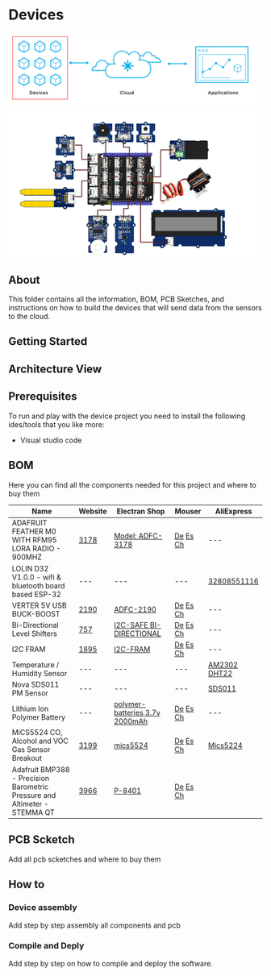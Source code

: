 # Devices

![Devices](./../images/DevicesHeader.png)
![Devices](./../images/IoTHardware.png)

## About

This folder contains all the information, BOM, PCB Sketches, and instructions on how to build the devices that will send data from the sensors to the cloud.

## Getting Started

## Architecture View

## Prerequisites

To run and play with the device project you need to install the following ides/tools that you like more:

* Visual studio code

## BOM

Here you can find all the components needed for this project and where to buy them

| Name | Website | Electran Shop | Mouser | AliExpress |
|---|---|---|---|---|
| ADAFRUIT FEATHER M0 WITH RFM95 LORA RADIO - 900MHZ | [3178](https://www.adafruit.com/product/3178) | [Model: ADFC-3178](https://www.electan.com/adafruit-feather-with-rfm95-lora-radio-900mhz-p-8128-en.html) | [De](https://www.mouser.de/ProductDetail/Adafruit/3178?qs=TlVEbN%2FgKDkhUZkXCJivzw%3D%3D) [Es](https://www.mouser.es/ProductDetail/Adafruit/3178?qs=TlVEbN%2FgKDkhUZkXCJivzw%3D%3D) [Ch](https://www.mouser.ch/ProductDetail/Adafruit/3178?qs=sGAEpiMZZMvShe%252BZiYheikdUXzPc1kQj8%252BKcXJsImEM%3D) |---|
| LOLIN D32 V1.0.0 - wifi & bluetooth board based ESP-32 |---|---|---| [32808551116](https://www.aliexpress.com/item/32808551116.html?spm=a2g0o.order_list.0.0.67421802v2Uo76&gatewayAdapt=glo2esp) |
|VERTER 5V USB BUCK-BOOST| [2190](https://www.adafruit.com/product/2190)| [ADFC-2190](https://www.electan.com/verter-usb-buckboost-500ma-from-3v5v-1000ma-from-5v12v-p-7910.html) | [De](https://www.mouser.de/ProductDetail/Adafruit/757?qs=sGAEpiMZZMsKEdP9slC0YZ1HmUQGOJsZgxjTa0NJZ9c%3D) [Es](https://www.mouser.es/ProductDetail/Adafruit/757?qs=GURawfaeGuCFbCY6Rr8Yew%3D%3D) [Ch](https://www.mouser.ch/ProductDetail/Adafruit/757?qs=GURawfaeGuCFbCY6Rr8Yew%3D%3D)|---|
|Bi-Directional Level Shifters|[757](https://www.adafruit.com/product/757)|[I2C-SAFE BI-DIRECTIONAL](https://www.electan.com/4channel-i2csafe-bidirectional-logic-level-converter-p-7500.html)|[De](https://www.mouser.de/ProductDetail/Adafruit/757?qs=sGAEpiMZZMsKEdP9slC0YZ1HmUQGOJsZgxjTa0NJZ9c%3D) [Es](https://www.mouser.es/ProductDetail/Adafruit/757?qs=sGAEpiMZZMsKEdP9slC0YZ1HmUQGOJsZgxjTa0NJZ9c%3D) [Ch](https://www.mouser.ch/ProductDetail/Adafruit/757?qs=sGAEpiMZZMsKEdP9slC0YZ1HmUQGOJsZgxjTa0NJZ9c%3D)|---|
|I2C FRAM|[1895](https://www.adafruit.com/product/1895)| [I2C-FRAM](https://www.electan.com/adafruit-i2c-nonvolatile-fram-breakout-256kbit-32kbyte-p-7820.html)|[De](https://www.mouser.de/ProductDetail/Adafruit/1895?qs=GURawfaeGuCBPwZfYsyy4A%3D%3D) [Es](https://www.mouser.es/ProductDetail/Adafruit/1895?qs=GURawfaeGuCBPwZfYsyy4A%3D%3D) [Ch](https://www.mouser.ch/ProductDetail/Adafruit/1895?qs=GURawfaeGuCBPwZfYsyy4A%3D%3D)|---|
|Temperature / Humidity Sensor|---|---|---|[AM2302 DHT22](https://www.aliexpress.com/item/1005003356193111.html?spm=a2g0o.productlist.0.0.5dc87d51qjpdfr&algo_pvid=bd3ef594-c4a2-4703-a51c-3e91ea12d09d&algo_exp_id=bd3ef594-c4a2-4703-a51c-3e91ea12d09d-11&pdp_ext_f=%7B%22sku_id%22%3A%2212000025374615377%22%7D&pdp_pi=-1&2.38&-1&-1%40salePrice&CHF&search-mainSearch&gatewayAdapt=glo2deu)|
|Nova SDS011 PM Sensor|---|---|---|[SDS011](https://www.aliexpress.com/item/1005003438606341.html?spm=a2g0o.productlist.0.0.167d2033AJN080&algo_pvid=60da14b6-bd62-4f76-8dd2-27dcde18c65a&algo_exp_id=60da14b6-bd62-4f76-8dd2-27dcde18c65a-11&pdp_ext_f=%7B%22sku_id%22%3A%2212000025792888477%22%7D&pdp_pi=-1%3B18.14%3B-1%3B-1%40salePrice%3BCHF%3Bsearch-mainSearch&gatewayAdapt=glo2deu)|
|Lithium Ion Polymer Battery|---|[polymer-batteries 3.7v 2000mAh](https://www.electan.com/lithium-ion-polymer-batteries-p-7268-en.html)|[De](https://www.mouser.de/ProductDetail/Mikroe/MIKROE-4474?qs=CiayqK2gdcJf2TZAjK%2FbSg%3D%3D) [Es](https://www.mouser.es/ProductDetail/Mikroe/MIKROE-4474?qs=CiayqK2gdcJf2TZAjK%2FbSg%3D%3D) [Ch](https://www.mouser.ch/ProductDetail/Mikroe/MIKROE-4474?qs=CiayqK2gdcJf2TZAjK%2FbSg%3D%3D)|---|
|MiCS5524 CO, Alcohol and VOC Gas Sensor Breakout|[3199](https://www.adafruit.com/product/3199)|[mics5524](https://www.electan.com/adafruit-mics5524-alcohol-and-voc-gas-sensor-breakout-p-8135-en.html)|[De](https://www.mouser.de/ProductDetail/Adafruit/3199?qs=A50fv7uxK7UQFHPDHWNmNw%3D%3D) [Es](https://www.mouser.es/ProductDetail/Adafruit/3199?qs=A50fv7uxK7UQFHPDHWNmNw%3D%3D) [Ch](https://www.mouser.ch/ProductDetail/Adafruit/3199?qs=A50fv7uxK7UQFHPDHWNmNw%3D%3D)|[Mics5224](https://www.aliexpress.com/item/33014515301.html?spm=a2g0o.productlist.0.0.4677f9cf6J1NUE&algo_pvid=0731342e-51f9-4d16-911c-2ffce05de19c&algo_exp_id=0731342e-51f9-4d16-911c-2ffce05de19c-0&pdp_ext_f=%7B%22sku_id%22%3A%2267072835366%22%7D&pdp_npi=2%40dis%21CHF%21%214.87%21%21%21%21%21%400bb0622f16526938773281603ec6e9%2167072835366%21sea)|
|Adafruit BMP388 - Precision Barometric Pressure and Altimeter - STEMMA QT|[3966](https://www.adafruit.com/product/3966)|[P-8401](https://www.electan.com/adafruit-p-8401-en.html)|[De](https://www.mouser.de/ProductDetail/Adafruit/3966?qs=byeeYqUIh0NfTW%2FTrOin4A%3D%3D) [Es](https://www.mouser.es/ProductDetail/Adafruit/3966?qs=byeeYqUIh0NfTW%2FTrOin4A%3D%3D) [Ch](https://www.mouser.ch/ProductDetail/Adafruit/3966?qs=byeeYqUIh0NfTW%2FTrOin4A%3D%3D)


## PCB Scketch

Add all pcb scketches and where to buy them

## How to

### Device assembly

Add step by step assembly all components and pcb

### Compile and Deply

Add step by step on how to compile and deploy the software.
